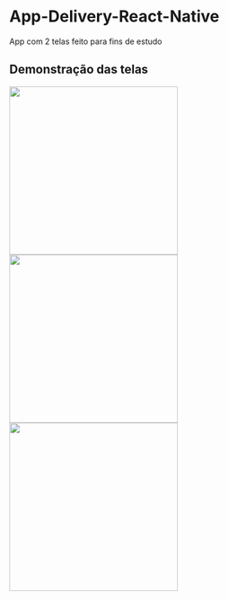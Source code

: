 # App-Delivery-React-Native
App com 2 telas feito para fins de estudo

## Demonstração das telas

<p align="left">
  <img src="https://user-images.githubusercontent.com/36646169/149548628-252eb293-774b-417d-b213-9f35a79ff814.png" width="300px" >
  <img src="https://user-images.githubusercontent.com/36646169/149549013-0277ddf8-842a-46c4-87a7-54e307dd6ae8.png" width="300px" >
  <img src="https://user-images.githubusercontent.com/36646169/149548643-309fbc20-9ef3-444f-82ed-801faa908b44.png" width="300px" >
</p>

